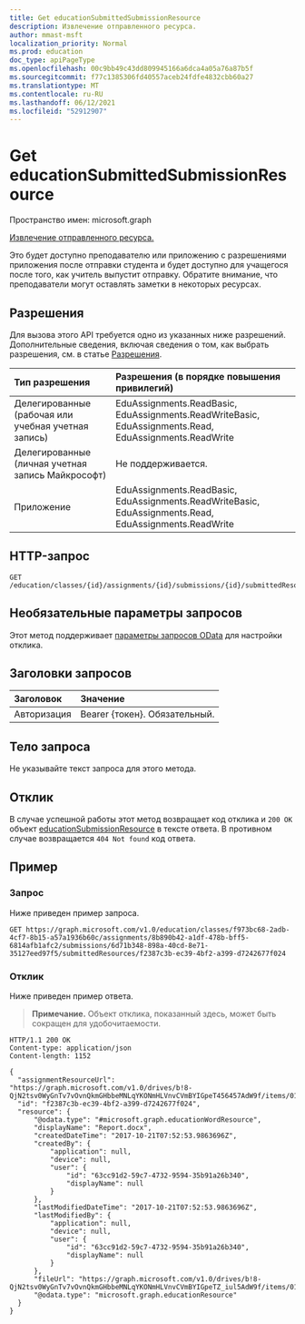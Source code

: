 ```yaml
---
title: Get educationSubmittedSubmissionResource
description: Извлечение отправленного ресурса.
author: mmast-msft
localization_priority: Normal
ms.prod: education
doc_type: apiPageType
ms.openlocfilehash: 00c9bb49c43dd809945166a6dca4a05a76a87b5f
ms.sourcegitcommit: f77c1385306fd40557aceb24fdfe4832cbb60a27
ms.translationtype: MT
ms.contentlocale: ru-RU
ms.lasthandoff: 06/12/2021
ms.locfileid: "52912907"
---
```

# <a name="get-educationsubmittedsubmissionresource"></a>Get educationSubmittedSubmissionResource

Пространство имен: microsoft.graph

[Извлечение отправленного ресурса.](../resources/educationsubmissionresource.md) 

Это будет доступно преподавателю или приложению с разрешениями приложения после отправки студента и будет доступно для учащегося после того, как учитель выпустит отправку.  Обратите внимание, что преподаватели могут оставлять заметки в некоторых ресурсах.

## <a name="permissions"></a>Разрешения
Для вызова этого API требуется одно из указанных ниже разрешений. Дополнительные сведения, включая сведения о том, как выбрать разрешения, см. в статье [Разрешения](/graph/permissions-reference).

|Тип разрешения      | Разрешения (в порядке повышения привилегий)              |
|:--------------------|:---------------------------------------------------------|
|Делегированные (рабочая или учебная учетная запись) |  EduAssignments.ReadBasic, EduAssignments.ReadWriteBasic, EduAssignments.Read, EduAssignments.ReadWrite  |
|Делегированные (личная учетная запись Майкрософт) |  Не поддерживается.  |
|Приложение | EduAssignments.ReadBasic, EduAssignments.ReadWriteBasic, EduAssignments.Read, EduAssignments.ReadWrite | 

## <a name="http-request"></a>HTTP-запрос
<!-- { "blockType": "ignored" } -->
```http
GET /education/classes/{id}/assignments/{id}/submissions/{id}/submittedResources/{id}
```
## <a name="optional-query-parameters"></a>Необязательные параметры запросов
Этот метод поддерживает [параметры запросов OData](/graph/query-parameters) для настройки отклика.

## <a name="request-headers"></a>Заголовки запросов
| Заголовок       | Значение |
|:---------------|:--------|
| Авторизация  | Bearer {токен}. Обязательный.  |

## <a name="request-body"></a>Тело запроса
Не указывайте текст запроса для этого метода.

## <a name="response"></a>Отклик
В случае успешной работы этот метод возвращает код отклика и `200 OK` объект [educationSubmissionResource](../resources/educationsubmissionresource.md) в тексте ответа. В противном случае возвращается `404 Not found` код ответа.

## <a name="example"></a>Пример
### <a name="request"></a>Запрос
Ниже приведен пример запроса.
<!-- {
  "blockType": "ignored",
  "name": "get_educationsubmittedsubmissionresource"
}-->
```http
GET https://graph.microsoft.com/v1.0/education/classes/f973bc68-2adb-4cf7-8b15-a57a1936b60c/assignments/8b890b42-a1df-478b-bff5-6814afb1afc2/submissions/6d71b348-898a-40cd-8e71-35127eed97f5/submittedResources/f2387c3b-ec39-4bf2-a399-d7242677f024
```
### <a name="response"></a>Отклик
Ниже приведен пример ответа. 

>**Примечание.** Объект отклика, показанный здесь, может быть сокращен для удобочитаемости.

<!-- {
  "blockType": "ignored",
  "truncated": true,
  "@odata.type": "microsoft.graph.educationResource"
} -->
```http
HTTP/1.1 200 OK
Content-type: application/json
Content-length: 1152

{
  "assignmentResourceUrl": "https://graph.microsoft.com/v1.0/drives/b!8-QjN2tsv0WyGnTv7vOvnQkmGHbbeMNLqYKONmHLVnvCVmBYIGpeT456457AdW9f/items/017NJZI25NOB5XZNLABF7646XAMDZTQQ6T",
  "id": "f2387c3b-ec39-4bf2-a399-d7242677f024",
  "resource": {
      "@odata.type": "#microsoft.graph.educationWordResource",
      "displayName": "Report.docx",
      "createdDateTime": "2017-10-21T07:52:53.9863696Z",
      "createdBy": {
          "application": null,
          "device": null,
          "user": {
              "id": "63cc91d2-59c7-4732-9594-35b91a26b340",
              "displayName": null
          }
      },
      "lastModifiedDateTime": "2017-10-21T07:52:53.9863696Z",
      "lastModifiedBy": {
          "application": null,
          "device": null,
          "user": {
              "id": "63cc91d2-59c7-4732-9594-35b91a26b340",
              "displayName": null
          }
      },
      "fileUrl": "https://graph.microsoft.com/v1.0/drives/b!8-QjN2tsv0WyGnTv7vOvnQkmGHbbeMNLqYKONmHLVnvCVmBYIGpeTZ_iul5AdW9f/items/017NJZI27BCN2QI2H7HJGLIVPXR6SD2DH6",
      "@odata.type": "microsoft.graph.educationResource"
  }
}
```

<!-- uuid: 8fcb5dbc-d5aa-4681-8e31-b001d5168d79
2015-10-25 14:57:30 UTC -->
<!--
{
  "type": "#page.annotation",
  "description": "Get educationSubmittedSubmissionResource",
  "keywords": "",
  "section": "documentation",
  "tocPath": "",
  "suppressions": []
}
-->
